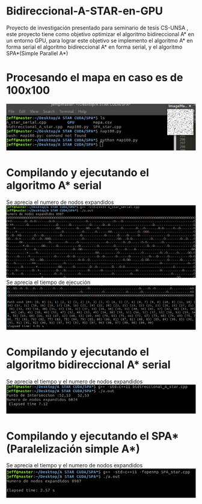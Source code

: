# Bidireccional-A-STAR-en-GPU
Proyecto de investigación presentado para seminario de tesis CS-UNSA , 
este proyecto tiene como objetivo optimizar el algoritmo bidireccional A*
en un entorno GPU, para lograr este objetivo se implemento el algoritmo A*
en forma serial el algoritmo bidireccional A* en forma serial, y
el algoritmo SPA*(Simple Parallel A*)

# Procesando el mapa en caso es de 100x100
![alt text](imagenes/mapa.png)

# Compilando y ejecutando el algoritmo A* serial
Se aprecia el numero de nodos expandidos
![alt text](imagenes/serial1.png)
Se aprecia el tiempo de ejecución
![alt text](imagenes/serial2.png)

# Compilando y ejecutando el algoritmo bidireccional A* serial
Se aprecia el tiempo y el numero de nodos expandidos
![alt text](imagenes/biserial.png)

# Compilando y ejecutando el SPA*(Paralelización simple A*)
Se aprecia el tiempo y el numero de nodos expandidos
![alt text](imagenes/SPA.png)
